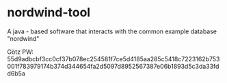 # nordwind-tool
A java - based software that interacts with the common example database "nordwind"

Götz PW: 55d9adbcbf3cc0cf37b078ec254581f7ce5d4185aa285c5418c7223162b753001f783979174b374d344654fa2d5097d8952567387e06b1893d5c3da33fdd6b5a
